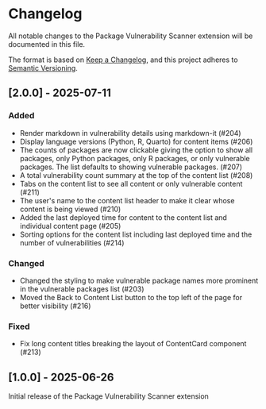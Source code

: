 # Changelog

All notable changes to the Package Vulnerability Scanner extension will be documented in this file.

The format is based on [Keep a Changelog](https://keepachangelog.com/en/1.1.0/),
and this project adheres to [Semantic Versioning](https://semver.org/spec/v2.0.0.html).

## [2.0.0] - 2025-07-11

### Added

- Render markdown in vulnerability details using markdown-it (#204)
- Display language versions (Python, R, Quarto) for content items (#206)
- The counts of packages are now clickable giving the option to show all
  packages, only Python packages, only R packages, or only vulnerable packages.
  The list defaults to showing vulnerable packages. (#207)
- A total vulnerability count summary at the top of the content list (#208)
- Tabs on the content list to see all content or only vulnerable content (#211)
- The user's name to the content list header to make it clear whose content is
  being viewed (#210)
- Added the last deployed time for content to the content list and individual
  content page (#205)
- Sorting options for the content list including last deployed time and the
  number of vulnerabilities (#214)

### Changed

- Changed the styling to make vulnerable package names more prominent in the
  vulnerable packages list (#203)
- Moved the Back to Content List button to the top left of the page for better
  visibility (#216)

### Fixed

- Fix long content titles breaking the layout of ContentCard component (#213)

## [1.0.0] - 2025-06-26

Initial release of the Package Vulnerability Scanner extension
